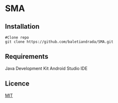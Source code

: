 # SMA

## Installation

```git
#Clone repo
git clone https://github.com/baletiandrada/SMA.git
```

## Requirements

Java Development Kit
Android Studio IDE

## Licence
[MIT](https://choosealicense.com/licenses/mit/)
